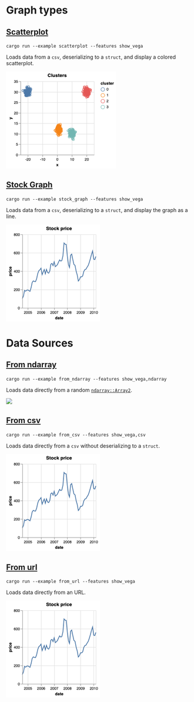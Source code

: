 # Graph types

## [Scatterplot](https://github.com/davidB/vega_lite_3.rs/blob/master/examples/scatterplot.rs)

```
cargo run --example scatterplot --features show_vega
```

Loads data from a `csv`, deserializing to a `struct`, and display a colored scatterplot.

<img src="https://raw.githubusercontent.com/davidB/vega_lite_3.rs/master/examples/res/screens/scatterplot.png">

## [Stock Graph](https://github.com/davidB/vega_lite_3.rs/blob/master/examples/stock_graph.rs)

```
cargo run --example stock_graph --features show_vega
```

Loads data from a `csv`, deserializing to a `struct`, and display the graph as a line.

<img src="https://raw.githubusercontent.com/davidB/vega_lite_3.rs/master/examples/res/screens/stock_graph.png">

# Data Sources

## [From ndarray](https://github.com/davidB/vega_lite_3.rs/blob/master/examples/from_ndarray.rs)

```
cargo run --example from_ndarray --features show_vega,ndarray
```

Loads data directly from a random [`ndarray::Array2`](https://docs.rs/ndarray/latest/ndarray/type.Array2.html).

<img src="https://raw.githubusercontent.com/davidB/vega_lite_3.rs/master/examples/res/screens/from_ndarray.png">

## [From csv](https://github.com/davidB/vega_lite_3.rs/blob/master/examples/from_csv.rs)

```
cargo run --example from_csv --features show_vega,csv
```

Loads data directly from a `csv` without deserializing to a `struct`.

<img src="https://raw.githubusercontent.com/davidB/vega_lite_3.rs/master/examples/res/screens/stock_graph.png">

## [From url](https://github.com/davidB/vega_lite_3.rs/blob/master/examples/from_url.rs)

```
cargo run --example from_url --features show_vega
```

Loads data directly from an URL.

<img src="https://raw.githubusercontent.com/davidB/vega_lite_3.rs/master/examples/res/screens/stock_graph.png">
